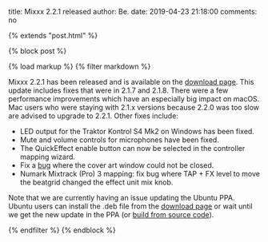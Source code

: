 title: Mixxx 2.2.1 released
author: Be.
date: 2019-04-23 21:18:00
comments: no

{% extends "post.html" %}

{% block post %}

{% load markup %}
{% filter markdown %}

Mixxx 2.2.1 has been released and is available on the [download page](https://mixxx.org/download/). This update includes fixes that were in 2.1.7 and 2.1.8. There were a few performance improvements which have an especially big impact on macOS. Mac users who were staying with 2.1.x versions because 2.2.0 was too slow are advised to upgrade to 2.2.1. Other fixes include:

- LED output for the Traktor Kontrol S4 Mk2 on Windows has been fixed.
- Mute and volume controls for microphones have been fixed.
- The QuickEffect enable button can now be selected in the controller mapping wizard.
- Fix a [bug](https://bugs.launchpad.net/mixxx/+bug/1823199) where the cover art window could not be closed.
- Numark Mixtrack (Pro) 3 mapping: fix bug where TAP + FX level to move the beatgrid changed the effect unit mix knob.

Note that we are currently having an issue updating the Ubuntu PPA. Ubuntu users can install the .deb file from the [download page](https://mixxx.org/download/) or wait until we get the new update in the PPA (or [build from source code](https://mixxx.org/wiki/doku.php/compiling_on_linux)).

{% endfilter %}
{% endblock %}
